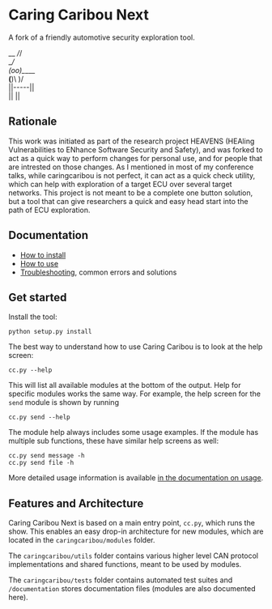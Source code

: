 # Caring Caribou Next
A fork of a friendly automotive security exploration tool.

\_\_    _/_/<br />
    \__/<br />
    (oo)\_______<br />
    (__)\       )\/<br />
        ||-----||<br />
        ||     ||<br />

## Rationale
This work was initiated as part of the research project HEAVENS (HEAling Vulnerabilities to ENhance Software Security and Safety), and was forked to act as a quick way to perform changes for personal use, and for people that are intrested on those changes.
As I mentioned in most of my conference talks, while caringcaribou is not perfect, it can act as a quick check utility, which can help with exploration of a target ECU over several target networks. This project is not meant to be a complete one button solution, but a tool that can give researchers a quick and easy head start into the path of ECU exploration.


## Documentation
- [How to install](documentation/howtoinstall.md)
- [How to use](documentation/howtouse.md)
- [Troubleshooting](documentation/troubleshooting.md), common errors and solutions

## Get started
Install the tool:

    python setup.py install

The best way to understand how to use Caring Caribou is to look at the help screen:

    cc.py --help

This will list all available modules at the bottom of the output. Help for specific modules works the same way. For example, the help screen for the `send` module is shown by running

    cc.py send --help

The module help always includes some usage examples. If the module has multiple sub functions, these have similar help screens as well:

    cc.py send message -h
    cc.py send file -h

More detailed usage information is available [in the documentation on usage](documentation/howtouse.md).

## Features and Architecture
Caring Caribou Next is based on a main entry point, `cc.py`, which runs the show. This enables an easy drop-in architecture for new modules, which are located in the `caringcaribou/modules` folder.

The `caringcaribou/utils` folder contains various higher level CAN protocol implementations and shared functions, meant to be used by modules.

The `caringcaribou/tests` folder contains automated test suites and `/documentation` stores documentation files (modules are also documented here).



